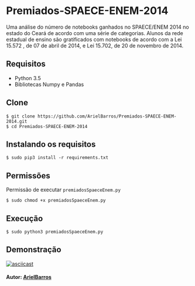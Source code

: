 # Premiados-SPAECE-ENEM-2014
Uma análise do número de notebooks ganhados no SPAECE/ENEM 2014 no estado do Ceará de acordo com uma série de categorias. Alunos da rede estadual de ensino são gratificados com notebooks de acordo com a Lei 15.572 , de 07 de abril de 2014, e Lei 15.702, de 20 de novembro de 2014.

Requisitos
----------
- Python 3.5
- Bibliotecas Numpy e Pandas

Clone 
-----
```shell
$ git clone https://github.com/ArielBarros/Premiados-SPAECE-ENEM-2014.git
$ cd Premiados-SPAECE-ENEM-2014
```
Instalando os requisitos
------------------------
```shell
$ sudo pip3 install -r requirements.txt
```

Permissões
----------
Permissão de executar ```premiadosSpaeceEnem.py```
```shell
$ sudo chmod +x premiadosSpaeceEnem.py
```
Execução
--------
```shell
$ sudo python3 premiadosSpaeceEnem.py
```
Demonstração
------------
[![asciicast](https://asciinema.org/a/134160.png)](https://asciinema.org/a/134160)

#### Autor: [__ArielBarros__](https://github.com/ArielBarros)
